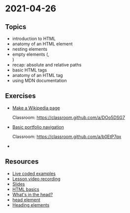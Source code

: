 # 2021-04-26

## Topics

- introduction to HTML
- anatomy of an HTML element 
- nesting elements
- empty elements (<img>, <br>)
- recap: absolute and relative paths 
- basic HTML tags
- anatomy of an HTML tag
- using MDN documentation

## Exercises

- [Make a Wikipedia page](https://github.com/FbW-E04-1/UIB-content-text-wikipedia)

    Classroom: https://classroom.github.com/a/DOo5DSG7

- [Basic portfolio navigation](https://github.com/FbW-E04-1/UIB-content-basic-portfolio-navigation)

    Classroom: https://classroom.github.com/a/b0EtP7qx

- 

## Resources

- [Live coded examples](html-basics)
- [Lesson video recording](https://drive.google.com/file/d/16EHANKI0Kkq07Ds-RO-yxevgRfrNQZ9b/view?usp=sharing)
- [Slides](../slides/UIB-basics-boilerplate.pdf)
- [HTML basics](https://developer.mozilla.org/en-US/docs/Learn/Getting_started_with_the_web/HTML_basics)
- [What's in the head?](https://developer.mozilla.org/en-US/docs/Learn/HTML/Introduction_to_HTML/The_head_metadata_in_HTML)
- [head element](https://developer.mozilla.org/en-US/docs/Web/HTML/Element/head)
- [Heading elements](https://developer.mozilla.org/en-US/docs/Web/HTML/Element/Heading_Elements)
